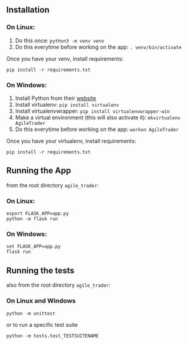 ## Installation

### On Linux:

1) Do this once: `python3 -m venv venv`
2) Do this everytime before working on the app: `. venv/bin/activate`

Once you have your venv, install requirements:
```
pip install -r requirements.txt
```

### On Windows:
1) Install Python from their [website](https://www.python.org/downloads/windows/)
2) Install virtualenv: `pip install virtualenv`
3) Install virtualenvwrapper: `pip install virtualenvwrapper-win`
4) Make a virtual environment (this will also activate it): `mkvirtualenv AgileTrader`
5) Do this everytime before working on the app: `workon AgileTrader`

Once you have your virtualenv, install requirements:
```
pip install -r requirements.txt
```

## Running the App

from the root directory `agile_trader`:

### On Linux:

```
export FLASK_APP=app.py
python -m flask run
```

### On Windows:
```
set FLASK_APP=app.py
flask run
```

## Running the tests

also from the root directory `agile_trader`:

### On Linux and Windows
```
python -m unittest
```
or to run a specific test suite
```
python -m tests.test_TESTSUITENAME
```
